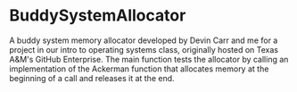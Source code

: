 # BuddySystemAllocator
A buddy system memory allocator developed by Devin Carr and me for a project in our intro to operating systems class, originally hosted on Texas A&M's GitHub Enterprise. The main function tests the allocator by calling an implementation of the Ackerman function that allocates memory at the beginning of a call and releases it at the end.
